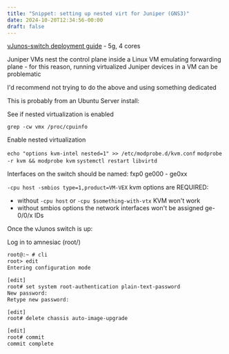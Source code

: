 ```yaml
---
title: "Snippet: setting up nested virt for Juniper (GNS3)"
date: 2024-10-20T12:34:56-00:00
draft: false
---
```


[vJunos-switch deployment guide](https://www.juniper.net/documentation/us/en/software/vJunos/vjunos-switch-deployment-guide-for-kvm/vjunos-switch-deployment-guide-for-kvm.pdf) - 5g, 4 cores

Juniper VMs nest the control plane inside a Linux VM emulating forwarding plane - for this reason, running virtualized Juniper devices in a VM can be problematic

I'd recommend not trying to do the above and using something dedicated

This is probably from an Ubuntu Server install:

See if nested virtualization is enabled

`grep -cw vmx /proc/cpuinfo`

Enable nested virtualization

`echo "options kvm-intel nested=1" >> /etc/modprobe.d/kvm.conf`
`modprobe -r kvm && modprobe kvm`
`systemctl restart libvirtd`

Interfaces on the switch should be named:
fxp0
ge000 - ge0xx

`-cpu host -smbios type=1,product=VM-VEX` kvm options are REQUIRED:
- without `-cpu host` or `-cpu $something-with-vtx` KVM won't work
- without smbios options the network interfaces won't be assigned ge-0/0/x IDs

Once the vJunos switch is up:

Log in to amnesiac (root/)
```txt
root@:~ # cli
root> edit
Entering configuration mode

[edit]
root# set system root-authentication plain-text-password
New password:
Retype new password:

[edit]
root# delete chassis auto-image-upgrade

[edit]
root# commit
commit complete
```